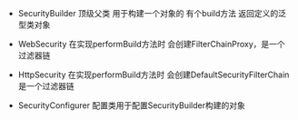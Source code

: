 

* SecurityBuilder 顶级父类 用于构建一个对象的 有个build方法 返回定义的泛型类对象
* WebSecurity  在实现performBuild方法时 会创建FilterChainProxy，是一个过滤器链
* HttpSecurity 在实现performBuild方法时 会创建DefaultSecurityFilterChain 是一个过滤器链


* SecurityConfigurer 配置类用于配置SecurityBuilder构建的对象